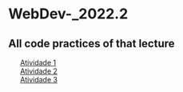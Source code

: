 # WebDev-_2022.2
## All code practices of that lecture
<ul style="list-style: none">
    <li><a href="https://github.com/FillipeLeornes/WebDev-_2022.2/tree/master/Atividade%201"> Atividade 1 </a></li>
    <li><a href="https://github.com/FillipeLeornes/WebDev-_2022.2/tree/master/Atividade%202"> Atividade 2 </a></li>
    <li><a href="https://github.com/FillipeLeornes/WebDev-_2022.2/tree/master/Atividade%203"> Atividade 3 </a></li>
</ul>
